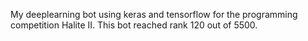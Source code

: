 My deeplearning bot using keras and tensorflow for the programming competition Halite II. This bot reached rank 120 out of 5500.
